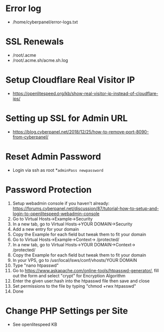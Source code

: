 # Error log
* /home/cyberpanel/error-logs.txt

# SSL Renewals
* /root/.acme
* /root/.acme.sh/acme.sh.log

# Setup Cloudflare Real Visitor IP
* https://openlitespeed.org/kb/show-real-visitor-ip-instead-of-cloudflare-ips/

# Setting up SSL for Admin URL
* https://blog.cyberpanel.net/2018/12/25/how-to-remove-port-8090-from-cyberpanel/

# Reset Admin Password
* Login via ssh as root
*```adminPass newpassword```

# Password Protection
1. Setup webadmin console if you haven't already: https://forums.cyberpanel.net/discussion/87/tutorial-how-to-setup-and-login-to-openlitespeed-webadmin-console
2. Go to Virtual Hosts->Example->Security
3. In a new tab, go to Virtual Hosts->YOUR DOMAIN->Security
4. Add a new entry for your domain
5. Copy the Example for each field but tweak them to fit your domain
6. Go to Virtual Hosts->Example->Context-> /protected/
7. In a new tab, go to Virtual Hosts->YOUR DOMAIN->Context-> /protected/
8. Copy the Example for each field but tweak them to fit your domain
9. In your VPS, go to /usr/local/lsws/conf/vhosts/YOUR DOMAIN
10. Type "nano htpasswd"
11. Go to https://www.askapache.com/online-tools/htpasswd-generator/, fill out the form and select "crypt" for Encryption Algorithm
12. Enter the given user:hash into the htpasswd file then save and close
13. Set permissions to the file by typing "chmod +rwx htpasswd"
14. Done

# Change PHP Settings per Site
* See openlitespeed KB
